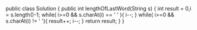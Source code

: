 public class Solution {
    public int lengthOfLastWord(String s) {
        int result = 0,i = s.length()-1;
        while( i>=0 && s.charAt(i) == ' ' ){
            i--;
        }
        while( i>=0 && s.charAt(i) != ' '){
            result++;
            i--;
        }
        return result;
    }
}
